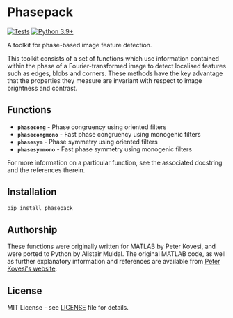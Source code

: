 # Phasepack

[![Tests](https://github.com/WHOIGit/phasepack/workflows/Tests/badge.svg)](https://github.com/WHOIGit/phasepack/actions/workflows/tests.yml)
[![Python 3.9+](https://img.shields.io/badge/python-3.9+-blue.svg)](https://www.python.org/downloads/)

A toolkit for phase-based image feature detection.

This toolkit consists of a set of functions which use information contained within the phase of a Fourier-transformed image to detect localised features such as edges, blobs and corners. These methods have the key advantage that the properties they measure are invariant with respect to image brightness and contrast.

## Functions

- **`phasecong`** - Phase congruency using oriented filters
- **`phasecongmono`** - Fast phase congruency using monogenic filters  
- **`phasesym`** - Phase symmetry using oriented filters
- **`phasesymmono`** - Fast phase symmetry using monogenic filters

For more information on a particular function, see the associated docstring and the references therein.

## Installation

```bash
pip install phasepack
```

## Authorship

These functions were originally written for MATLAB by Peter Kovesi, and were ported to Python by Alistair Muldal. The original MATLAB code, as well as further explanatory information and references are available from [Peter Kovesi's website](http://www.csse.uwa.edu.au/~pk/Research/MatlabFns/index.html#phasecong).

## License

MIT License - see [LICENSE](LICENSE) file for details.
